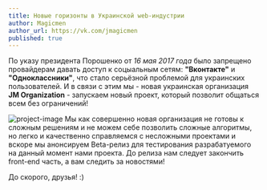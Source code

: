 ```yaml
---
title: Новые горизонты в Украинской web-индустрии
author: Magicmen
author_url: https://vk.com/jmagicmen
published: true
---
```


По указу президента Порошенко от _16 мая 2017 года_ было запрещено провайдерам давать доступ к соцыальным сетям: **"Вконтакте"** и **"Одноклассники"**, что стало серьёзной проблемой для украинских пользователей. И в связи с этим мы - новая украинская организация **JM Organization** - запускаем новый проект, который позволит общаться всем без ограничений!

![project-image](https://jm-organization.github.io/assets/img/background-picture/header1.png "Открыть изображение для просмотра")
Мы как совершенно новая организация не готовы к сложным решениям и не можем себе позволить сложные алгоритмы, но легко и качественно справляемся с несложными проектами и вскоре мы анонсируем Beta-релиз для тестирования разрабатуемого на данный момент нами проекта.
До релиза нам следует закончить front-end часть, а вам следить за новостями!

До скорого, друзья! :)